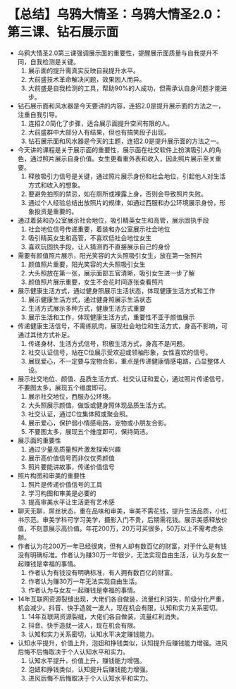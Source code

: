 # 【总结】乌鸦大情圣：乌鸦大情圣2.0：第三课、钻石展示面

-   乌鸦大情圣2.0第三课强调展示面的重要性，提醒展示面质量与自我提升不同，自我检测是关键。
    1.  展示面的提升需真实反映自我提升水平。
    2.  大前盛技术革命解决问题，效果因人而异。
    3.  大前盛是自我检测的工具，帮助90%的人成功，但需承认自身问题才能进步。
-   钻石展示面和风水器是今天要讲的内容，连招2.0是提升展示面的方法之一，注重自我引导。
    1.  连招2.0简化了步骤，适合展示面提升空间有限的人。
    2.  大前盛群中大部分人有结果，但也有搞笑段子出现。
    3.  钻石展示面和风水器是今天的主题，连招2.0是提升展示面的方法之一。
-   今天讲的课程是关于展示面的重要性，展示面在社交软件上扮演吸引人的角色，通过照片展示自身价值。女生更看重外表和收入，因此照片展示至关重要。
    1.  释放吸引力信号是关键，通过照片展示身份和社会地位，引起他人对生活方式和收入的想象。
    2.  要避免拍照的禁忌，如在厕所或裸露上身，否则会导致照片失败。
    3.  通过个人经验总结出放照片的规律，如通过西服和办公环境展示身份，形象投资是重要的。
-   通过着装和办公室展示社会地位，吸引精英女生和高管，展示固执手段
    1.  社会地位信号传递重要，着装和办公室展示社会地位
    2.  吸引精英女生和高管，不喜欢低社会地位女生
    3.  喜欢玩固执手段，让人猜测而不直接展示自己的身份
-   需要有颜值照片展示，阳光笑容的大头照吸引女生，放在第一张照片
    1.  颜值照片重要，阳光笑容的大头照吸引女生
    2.  大头照放在第一张，展示面部五官清晰，吸引女生进一步了解
    3.  颜值照片展示重要，女生不会花时间逐张查看照片
-   展示健康生活方式，通过健身照展示生活状态，体现健康生活方式和工作
    1.  展示健康生活方式，通过健身照展示生活状态
    2.  生活方式展示多种方式，健康生活方式重要
    3.  展示生活和工作，体现健康生活方式，重要性不亚于颜值展示
-   传递健康生活信号，不需练肌肉，展现社会地位和生活方式，身高不影响，可通过其他方式补足。
    1.  传递身材、生活方式信号，积极生活方式，身高不是问题。
    2.  社交认证信号，站在C位展示受欢迎或领袖形象，女性喜欢的信号。
    3.  展现爱心，不一定要与宠物合影，重点是传递健康情感电路，凸显整体人设。
-   展示社交地位、颜值、品质生活方式、社交认证和爱心，通过照片传递信号，不要图太多，展现五个维度即可。
    1.  展示社交地位，西服办公环境。
    2.  大头照展示颜值，做饭或健身照体现品质生活方式。
    3.  社交认证，通过C位集体照或聚会照。
    4.  展示爱心，保护弱小情感电路，宠物或小朋友合影。
    5.  不要图太多，展现五个维度即可，保持简洁。
-   展示面的重要性
    1.  通过少量高质量照片激发探索兴趣
    2.  展示高价值信号而非仅仅秀颜值
    3.  照片要能讲故事，传递价值信号
-   照片构图和审美的重要性
    1.  照片是传递价值信号的工具
    2.  学习构图和审美是必要的
    3.  提高审美水平让生活更有艺术感
-   聊天无聊，屌丝状态，重在品味和审美，审美不需花钱，提升生活品质，小红书示范。审美学科可学习美学，摄影入门不贵，后期需花钱。展示美感释放价值，不刻意展示高价值。年花200万，20万可买很多，50万以上不需考虑余额。
-   作者认为花200万一年已经很爽，但有人却有数百亿的财富，对于什么是有钱没有明确标准。作者认为赚30万一年很少，无法实现自由生活，认为与女友一起赚钱是幸福的事情。
    1.  作者认为有钱没有明确标准，有人拥有数百亿的财富。
    2.  作者认为赚30万一年无法实现自由生活。
    3.  作者认为与女友一起赚钱是幸福的事情。
-   14年互联网资源裂缝出现，大佬们各自做装，流量红利消失，阶级分化严重，机会减少。抖音、快手造就一波人，现在机会有限，认知和实力关系密切。
    1.  14年互联网资源裂缝，大佬们各自做装，流量红利消失。
    2.  抖音、快手造就一波人，现在机会有限。
    3.  认知和实力关系密切，认知水平决定赚钱能力。
-   认知水平提升，价值上升，泡妞和挣钱类似，认知提升后赚钱能力增强。进风后悔不后悔取决于个人认知水平和实力。
    1.  认知水平提升，价值上升，赚钱能力增强。
    2.  泡妞和挣钱类似，认知提升后赚钱能力增强。
    3.  进风后悔不后悔取决于个人认知水平和实力。